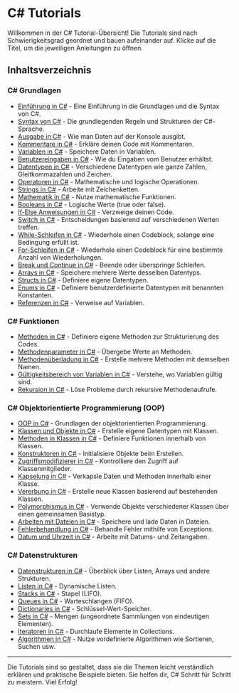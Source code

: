 # C# Tutorials

Willkommen in der C# Tutorial-Übersicht! Die Tutorials sind nach Schwierigkeitsgrad geordnet und bauen aufeinander auf. Klicke auf die Titel, um die jeweiligen Anleitungen zu öffnen.

## Inhaltsverzeichnis

### C# Grundlagen
- [Einführung in C#](Einführung_in_csharp.md) - Eine Einführung in die Grundlagen und die Syntax von C#.
- [Syntax von C#](Syntax.md) - Die grundlegenden Regeln und Strukturen der C#-Sprache.
- [Ausgabe in C#](Output.md) - Wie man Daten auf der Konsole ausgibt.
- [Kommentare in C#](Comments.md) - Erkläre deinen Code mit Kommentaren.
- [Variablen in C#](Variablen.md) - Speichere Daten in Variablen.
- [Benutzereingaben in C#](UserInput.md) - Wie du Eingaben vom Benutzer erhältst.
- [Datentypen in C#](Datatypes.md) - Verschiedene Datentypen wie ganze Zahlen, Gleitkommazahlen und Zeichen.
- [Operatoren in C#](Operators.md) - Mathematische und logische Operationen.
- [Strings in C#](Strings.md) - Arbeite mit Zeichenketten.
- [Mathematik in C#](Math.md) - Nutze mathematische Funktionen.
- [Booleans in C#](Booleans.md) - Logische Werte (true oder false).
- [If-Else Anweisungen in C#](Conditions.md) - Verzweige deinen Code.
- [Switch in C#](Switch.md) - Entscheidungen basierend auf verschiedenen Werten treffen.
- [While-Schleifen in C#](Whileloop.md) - Wiederhole einen Codeblock, solange eine Bedingung erfüllt ist.
- [For-Schleifen in C#](Forloop.md) - Wiederhole einen Codeblock für eine bestimmte Anzahl von Wiederholungen.
- [Break und Continue in C#](Breakcontinue.md) - Beende oder überspringe Schleifen.
- [Arrays in C#](Arrays.md) - Speichere mehrere Werte desselben Datentyps.
- [Structs in C#](Structures.md) - Definiere eigene Datentypen.
- [Enums in C#](Enums.md) - Definiere benutzerdefinierte Datentypen mit benannten Konstanten.
- [Referenzen in C#](References.md) - Verweise auf Variablen.
### C# Funktionen
- [Methoden in C#](Functions.md) - Definiere eigene Methoden zur Strukturierung des Codes.
- [Methodenparameter in C#](Funktionparameters.md) - Übergebe Werte an Methoden.
- [Methodenüberladung in C#](Functionoverloading.md) - Erstelle mehrere Methoden mit demselben Namen.
- [Gültigkeitsbereich von Variablen in C#](Scope.md) - Verstehe, wo Variablen gültig sind.
- [Rekursion in C#](Recursion.md) - Löse Probleme durch rekursive Methodenaufrufe.
### C# Objektorientierte Programmierung (OOP)
- [OOP in C#](Oop.md) - Grundlagen der objektorientierten Programmierung.
- [Klassen und Objekte in C#](ClassesObjects.md) - Erstelle eigene Datentypen mit Klassen.
- [Methoden in Klassen in C#](Classmethods.md) - Definiere Funktionen innerhalb von Klassen.
- [Konstruktoren in C#](Constructors.md) - Initialisiere Objekte beim Erstellen.
- [Zugriffsmodifizierer in C#](Accessspecifiers.md) - Kontrolliere den Zugriff auf Klassenmitglieder.
- [Kapselung in C#](Encapsulation.md) - Verkapsle Daten und Methoden innerhalb einer Klasse.
- [Vererbung in C#](Inheritance.md) - Erstelle neue Klassen basierend auf bestehenden Klassen.
- [Polymorphismus in C#](Polymorphism.md) - Verwende Objekte verschiedener Klassen über einen gemeinsamen Basistyp.
- [Arbeiten mit Dateien in C#](Files.md) - Speichere und lade Daten in Dateien.
- [Fehlerbehandlung in C#](Exceptions.md) - Behandle Fehler mithilfe von Exceptions.
- [Datum und Uhrzeit in C#](Date.md) - Arbeite mit Datums- und Zeitangaben.
### C# Datenstrukturen
- [Datenstrukturen in C#](Datastructures.md) - Überblick über Listen, Arrays und andere Strukturen.
- [Listen in C#](List.md) - Dynamische Listen.
- [Stacks in C#](Stack.md) - Stapel (LIFO).
- [Queues in C#](Queues.md) - Warteschlangen (FIFO).
- [Dictionaries in C#](Dictionaries.md) - Schlüssel-Wert-Speicher.
- [Sets in C#](Sets.md) - Mengen (ungeordnete Sammlungen von eindeutigen Elementen).
- [Iteratoren in C#](Iterators.md) - Durchlaufe Elemente in Collections.
- [Algorithmen in C#](Algorithm.md) - Nutze vordefinierte Algorithmen wie Sortieren, Suchen usw.

---

Die Tutorials sind so gestaltet, dass sie die Themen leicht verständlich erklären und praktische Beispiele bieten. Sie helfen dir, C# Schritt für Schritt zu meistern. Viel Erfolg!
